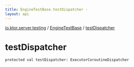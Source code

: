 ```yaml
---
title: EngineTestBase.testDispatcher - 
layout: api
---
```


<div class='api-docs-breadcrumbs'><a href="../index.html">io.ktor.server.testing</a> / <a href="index.html">EngineTestBase</a> / <a href="./test-dispatcher.html">testDispatcher</a></div>

# testDispatcher

<div class="signature"><code><span class="keyword">protected</span> <span class="keyword">val </span><span class="identifier">testDispatcher</span><span class="symbol">: </span><span class="identifier">ExecutorCoroutineDispatcher</span></code></div>
